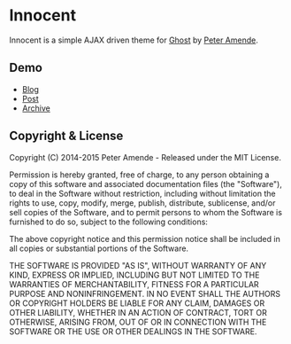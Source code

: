 # Innocent

Innocent is a simple AJAX driven theme for [Ghost](http://github.com/tryghost/ghost/) by [Peter Amende](http://zutrinken.com/).

## Demo

* [Blog](http://ghost-dev1.zutrinken.com/)
* [Post](http://ghost-dev1.zutrinken.com/demo/)
* [Archive](http://ghost-dev1.zutrinken.com/tag/general/page/2/)

## Copyright & License

Copyright (C) 2014-2015 Peter Amende - Released under the MIT License.

Permission is hereby granted, free of charge, to any person obtaining a copy of this software and associated documentation files (the "Software"), to deal in the Software without restriction, including without limitation the rights to use, copy, modify, merge, publish, distribute, sublicense, and/or sell copies of the Software, and to permit persons to whom the Software is furnished to do so, subject to the following conditions:

The above copyright notice and this permission notice shall be included in all copies or substantial portions of the Software.

THE SOFTWARE IS PROVIDED "AS IS", WITHOUT WARRANTY OF ANY KIND, EXPRESS OR IMPLIED, INCLUDING BUT NOT LIMITED TO THE WARRANTIES OF MERCHANTABILITY, FITNESS FOR A PARTICULAR PURPOSE AND
NONINFRINGEMENT. IN NO EVENT SHALL THE AUTHORS OR COPYRIGHT HOLDERS BE LIABLE FOR ANY CLAIM, DAMAGES OR OTHER LIABILITY, WHETHER IN AN ACTION OF CONTRACT, TORT OR OTHERWISE, ARISING FROM, OUT OF OR IN CONNECTION WITH THE SOFTWARE OR THE USE OR OTHER DEALINGS IN THE SOFTWARE.
